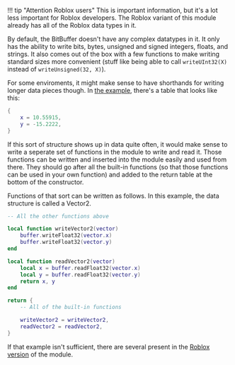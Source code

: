 !!! tip "Attention Roblox users"
    This is important information, but it's a lot less important for Roblox developers. The Roblox variant of this module already has all of the Roblox data types in it. 

By default, the BitBuffer doesn't have any complex datatypes in it. It only has the ability to write bits, bytes, unsigned and signed integers, floats, and strings. It also comes out of the box with a few functions to make writing standard sizes more convenient (stuff like being able to call `writeUInt32(X)` instead of `writeUnsigned(32, X)`).

For some enviroments, it might make sense to have shorthands for writing longer data pieces though. In [the example](writing.md), there's a table that looks like this:

```lua
{
    x = 10.55915,
    y = -15.2222,
}
```

If this sort of structure shows up in data quite often, it would make sense to write a seperate set of functions in the module to write and read it. Those functions can be written and inserted into the module easily and used from there. They should go after all the built-in functions (so that those functions can be used in your own function) and added to the return table at the bottom of the constructor.

Functions of that sort can be written as follows. In this example, the data structure is called a Vector2.

```lua
-- All the other functions above

local function writeVector2(vector)
    buffer.writeFloat32(vector.x)
    buffer.writeFloat32(vector.y)
end

local function readVector2(vector)
    local x = buffer.readFloat32(vector.x)
    local y = buffer.readFloat32(vector.y)
    return x, y
end

return {
    -- All of the built-in functions

    writeVector2 = writeVector2,
    readVector2 = readVector2,
}
```

If that example isn't sufficient, there are several present in the [Roblox version](https://github.com/dekkonot/bitbuffer/blob/master/src/roblox/init.lua) of the module.